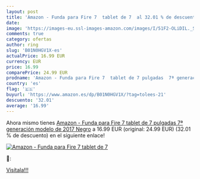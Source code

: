 ```yaml
---
layout: post
title: 'Amazon - Funda para Fire 7  tablet de 7  al 32.01 % de descuento'
date: 
image: 'https://images-eu.ssl-images-amazon.com/images/I/51F2-OLiDIL._SL200_.jpg'
comments: true
category: ofertas
author: ring
slug: 'B01N0HGV1X-es'
actualPrice: 16.99 EUR
currency: EUR
price: 16.99
comparePrice: 24.99 EUR
prodname: 'Amazon - Funda para Fire 7  tablet de 7 pulgadas  7ª generación  modelo de 2017   Negro'
country: 'es'
flag: '🇪🇸'
buyurl: 'https://www.amazon.es/dp/B01N0HGV1X/?tag=tolees-21'
descuento: '32.01'
average: '16.99'
---
```


Ahora mismo tienes [Amazon - Funda para Fire 7  tablet de 7 pulgadas  7ª generación  modelo de 2017   Negro](https://www.amazon.es/dp/B01N0HGV1X/?tag=tolees-21) a 16.99 EUR (original: 24.99 EUR) (32.01 %  de descuento) en el siguiente enlace!

[![Amazon - Funda para Fire 7  tablet de 7 ](https://images-eu.ssl-images-amazon.com/images/I/51F2-OLiDIL._SL200_.jpg)](https://www.amazon.es/dp/B01N0HGV1X/?tag=tolees-21)

🔎:


[Visítala!!!](https://www.amazon.es/dp/B01N0HGV1X/?tag=tolees-21)
